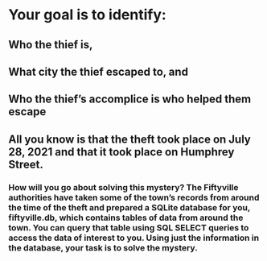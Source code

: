 # Your goal is to identify:

## Who the thief is,
## What city the thief escaped to, and
## Who the thief’s accomplice is who helped them escape
## All you know is that the theft took place on July 28, 2021 and that it took place on Humphrey Street.

### How will you go about solving this mystery? The Fiftyville authorities have taken some of the town’s records from around the time of the theft and prepared a SQLite database for you, fiftyville.db, which contains tables of data from around the town. You can query that table using SQL SELECT queries to access the data of interest to you. Using just the information in the database, your task is to solve the mystery.